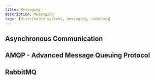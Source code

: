 ```yaml
---
title: Messaging
description: Messaging
tags: [distributed systems, messaging, rabbitmq]
---
```


## Asynchronous Communication

## AMQP - Advanced Message Queuing Protocol

## RabbitMQ
